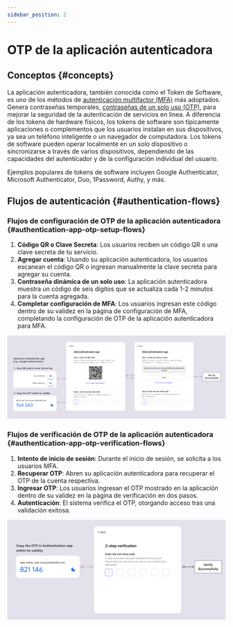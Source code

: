 ```yaml
---
sidebar_position: 2
---
```


# OTP de la aplicación autenticadora

## Conceptos {#concepts}

La aplicación autenticadora, también conocida como el Token de Software, es uno de los métodos de [autenticación multifactor (MFA)](https://auth.wiki/mfa) más adoptados. Genera contraseñas temporales, [contraseñas de un solo uso (OTP)](https://auth.wiki/otp), para mejorar la seguridad de la autenticación de servicios en línea. A diferencia de los tokens de hardware físicos, los tokens de software son típicamente aplicaciones o complementos que los usuarios instalan en sus dispositivos, ya sea un teléfono inteligente o un navegador de computadora. Los tokens de software pueden operar localmente en un solo dispositivo o sincronizarse a través de varios dispositivos, dependiendo de las capacidades del autenticador y de la configuración individual del usuario.

Ejemplos populares de tokens de software incluyen Google Authenticator, Microsoft Authenticator, Duo, 1Password, Authy, y más.

## Flujos de autenticación {#authentication-flows}

### Flujos de configuración de OTP de la aplicación autenticadora {#authentication-app-otp-setup-flows}

1. **Código QR o Clave Secreta**: Los usuarios reciben un código QR o una clave secreta de tu servicio.
2. **Agregar cuenta**: Usando su aplicación autenticadora, los usuarios escanean el código QR o ingresan manualmente la clave secreta para agregar su cuenta.
3. **Contraseña dinámica de un solo uso**: La aplicación autenticadora muestra un código de seis dígitos que se actualiza cada 1-2 minutos para la cuenta agregada.
4. **Completar configuración de MFA**: Los usuarios ingresan este código dentro de su validez en la página de configuración de MFA, completando la configuración de OTP de la aplicación autenticadora para MFA.

![Flujo de configuración de OTP](./assets/otp-set-up-flow.png)

### Flujos de verificación de OTP de la aplicación autenticadora {#authentication-app-otp-verification-flows}

1. **Intento de inicio de sesión**: Durante el inicio de sesión, se solicita a los usuarios MFA.
2. **Recuperar OTP**: Abren su aplicación autenticadora para recuperar el OTP de la cuenta respectiva.
3. **Ingresar OTP**: Los usuarios ingresan el OTP mostrado en la aplicación dentro de su validez en la página de verificación en dos pasos.
4. **Autenticación**: El sistema verifica el OTP, otorgando acceso tras una validación exitosa.

![Flujo de verificación de OTP](./assets/otp-verification-flow.png)
